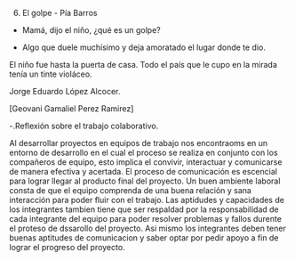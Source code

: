 6. El golpe - Pía Barros

- Mamá, dijo el niño, ¿qué es un golpe?

- Algo que duele muchísimo y deja amoratado el lugar donde te dio.

El niño fue hasta la puerta de casa. Todo el país que le cupo en la mirada tenía un tinte violáceo.

Jorge Eduardo López Alcocer.

[Geovani Gamaliel Perez Ramirez]

-.Reflexión sobre el trabajo colaborativo.

Al desarrollar proyectos en equipos de trabajo nos encontraoms en un entorno de desarrollo en el cual
el proceso se realiza en conjunto con los compañeros de equipo, esto implica el convivir, interactuar y
comunicarse de manera efectiva y acertada. El proceso de comunicación es escencial para lograr llegar
al producto final del proyecto. Un buen ambiente laboral consta de que el equipo comprenda de una buena
relación y sana interacción para poder fluir con el trabajo. Las aptidudes y capacidades de los integrantes
tambien tiene que ser respaldad por la responsabilidad de cada integrante del equipo para poder resolver
problemas y fallos durente el proteso de dssarollo del proyecto.
Asi mismo los integrantes deben tener buenas aptitudes de comunicacion y saber optar por pedir apoyo
a fin de lograr el progreso del proyecto.
